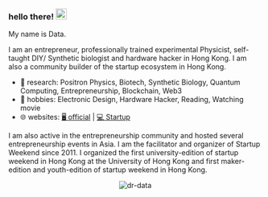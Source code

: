 ### hello there! <img src="https://media.giphy.com/media/hvRJCLFzcasrR4ia7z/giphy.gif" width="22">

My name is Data.

I am an entrepreneur, professionally trained experimental Physicist, self-taught DIY/ Synthetic biologist and hardware hacker in Hong Kong. I am also a community builder of the startup ecosystem in Hong Kong.

- 🔭 research: Positron Physics, Biotech, Synthetic Biology, Quantum Computing, Entrepreneurship, Blockchain, Web3
- 🌱 hobbies:  Electronic Design, Hardware Hacker, Reading, Watching movie
- 🌐 websites: [🖥️ official]() | [💻 Startup](https://Printact.co) 


I am also active in the entrepreneurship community and hosted several entrepreneurship events in Asia. I am the facilitator and organizer of Startup Weekend since 2011. I organized the first university-edition of startup weekend in Hong Kong at the University of Hong Kong and first maker-edition and youth-edition of startup weekend in Hong Kong.
<p align="center"> <img src="https://github-readme-stats.vercel.app/api?username=dr-data&count_private=false&show_icons=true&hide_border=true&theme=tokyonight" alt="dr-data" />
